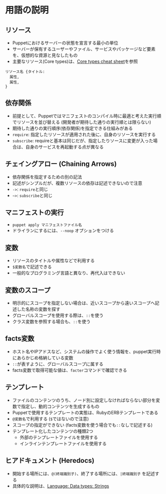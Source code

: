 # 用語の説明

## リソース
* Puppetにおけるサーバーの状態を宣言する最小の単位
* サーバーが保有するユーザーやファイル、サービスやパッケージなど要素を、仮想的な資源と見なしたもの
* 主要なリソース(Core types)は、[Core types cheat sheet](https://docs.puppet.com/puppet/latest/cheatsheet_core_types.html)を参照

```puppet
リソース名 {タイトル:
  属性,
  属性,
}
```

## 依存関係
* 前提として、Puppetではマニフェストのコンパイル時に最適と考えた実行順でリソースを並び替える (開発者が期待した通りの実行順とは限らない)
* 期待した通りの実行順序(依存関係)を指定できる仕組みがある
* `require`: 指定したリソースが適用された後に、自身のリソースを実行する
* `subscribe`: requireと基本は同じだが、指定したりソースに変更が入った場合は、自身のサービスを再起動する点が異なる

## チェイングアロー (Chaining Arrows)
* 依存関係を指定するための別の記法
* 記述がシンプルだが、複数リソースの依存は記述できないので注意
* `->`: `require`と同じ
* `~>`: `subscribe`と同じ

## マニフェストの実行
* `puppet apply マニフェストファイル名` 
* ドライランにするには、`--noop` オプションをつける

## 変数
* リソースのタイトルや属性などで利用する
* `$変数名`で記述できる
* 一般的なプログラミング言語と異なり、再代入はできない

## 変数のスコープ
* 明示的にスコープを指定しない場合は、近いスコープから遠いスコープへ記述した名称の変数を探す
* グローバルスコープを使用する際は、`::`を使う
* クラス変数を参照する場合も、`::`を使う

## facts変数
* ホスト名やIPアドスなど、システムの操作でよく使う情報を、puppet実行時にあらかじめ格納している変数
* `::`が表すように、グローバルスコープに属する
* facts変数で取得可能な値は、`facter`コマンドで確認できる

## テンプレート
* ファイルのコンテンツのうち、ノード別に設定しなければならない部分を変数で指定し、動的コンテンツを生成するもの
* Puppetで使用するテンプレートの実態は、RubyのERBテンプレートである
* `@変数名`で利用する (`$`ではないので注意)
* スコープの指定ができない (facts変数を使う場合でも`::`なしで記述する)
* テンプレート化したコンテンツの種類2つ
  * 外部のテンプレートファイルを使用する
  * インラインテンプレートファイルを使用する

## ヒアドキュメント (Heredocs)
* 開始する場所には、`@(終端識別子)`、終了する場所には、`|終端識別子` を記述する
* 具体的な説明は、[Language: Data types: Strings](https://docs.puppet.com/puppet/5.3/lang_data_string.html#heredocs)
